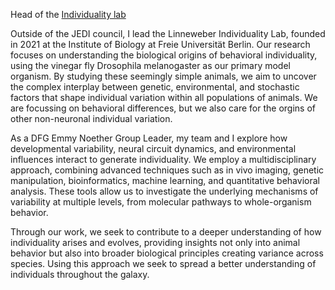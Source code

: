 Head of the <a href = "https://www.linneweberlab.com/" target="_blank">Individuality lab</a>

<p>Outside of the JEDI council, I lead the Linneweber Individuality Lab, founded in 2021 at the Institute of Biology at Freie Universität Berlin. Our research focuses on understanding the biological origins of behavioral individuality, using the vinegar fly Drosophila melanogaster as our primary model organism. By studying these seemingly simple animals, we aim to uncover the complex interplay between genetic, environmental, and stochastic factors that shape individual variation within all populations of animals. We are focussing on behavioral differences, but we also care for the orgins of other non-neuronal individual variation.
<p>As a DFG Emmy Noether Group Leader, my team and I explore how developmental variability, neural circuit dynamics, and environmental influences interact to generate individuality. We employ a multidisciplinary approach, combining advanced techniques such as in vivo imaging, genetic manipulation, bioinformatics, machine learning, and quantitative behavioral analysis. These tools allow us to investigate the underlying mechanisms of variability at multiple levels, from molecular pathways to whole-organism behavior.
<p>Through our work, we seek to contribute to a deeper understanding of how individuality arises and evolves, providing insights not only into animal behavior but also into broader biological principles creating variance across species. Using this approach we seek to spread a better understanding of individuals throughout the galaxy.
